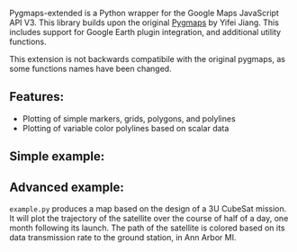 Pygmaps-extended is a Python wrapper for the Google Maps JavaScript API V3.
This library builds upon the original [Pygmaps](https://code.google.com/p/pygmaps/) by Yifei Jiang. This includes support for Google Earth plugin integration, and additional utility functions.

This extension is not backwards compatibile with the original pygmaps, as some functions names have been changed.

## Features:

- Plotting of simple markers, grids, polygons, and polylines
- Plotting of variable color polylines based on scalar data

## Simple example:

## Advanced example:

`example.py` produces a map based on the design of a 3U CubeSat mission.
It will plot the trajectory of the satellite over the course of half of a day, one month following its launch. The path of the satellite is colored based on its data transmission rate to the ground station, in Ann Arbor MI.
